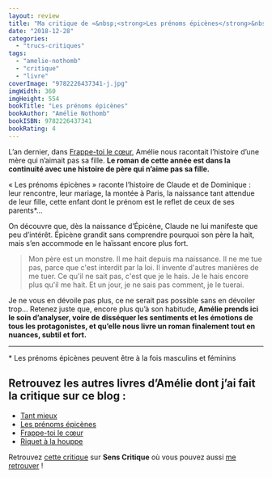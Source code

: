 ```yaml
---
layout: review
title: "Ma critique de «&nbsp;<strong>Les prénoms épicènes</strong>&nbsp;» d’<em>Amélie Nothomb</em>"
date: "2018-12-28"
categories: 
  - "trucs-critiques"
tags: 
  - "amelie-nothomb"
  - "critique"
  - "livre"
coverImage: "9782226437341-j.jpg"
imgWidth: 360
imgHeight: 554
bookTitle: "Les prénoms épicènes"
bookAuthor: "Amélie Nothomb"
bookISBN: 9782226437341  
bookRating: 4
---
```


L’an dernier, dans [Frappe-toi le cœur](/2017/10/ma-critique-de-frappe-toi-le-cur-damelie-nothomb/), Amélie nous racontait l’histoire d’une mère qui n’aimait pas sa fille. **Le roman de cette année est dans la continuité avec une histoire de père qui n’aime pas sa fille.**

« Les prénoms épicènes » raconte l’histoire de Claude et de Dominique : leur rencontre, leur mariage, la montée à Paris, la naissance tant attendue de leur fille, cette enfant dont le prénom est le reflet de ceux de ses parents\*…

On découvre que, dès la naissance d’Épicène, Claude ne lui manifeste que peu d’intérêt. Épicène grandit sans comprendre pourquoi son père la hait, mais s’en accommode en le haïssant encore plus fort.

<blockquote class="citation">Mon père est un monstre. Il me hait depuis ma naissance. Il ne me tue pas, parce que c'est interdit par la loi. Il invente d'autres manières de me tuer. Ce qu'il ne sait pas, c'est que je le hais. Je le hais encore plus qu'il me hait. Et un jour, je ne sais pas comment, je le tuerai.</blockquote>

Je ne vous en dévoile pas plus, ce ne serait pas possible sans en dévoiler trop… Retenez juste que, encore plus qu’à son habitude, **Amélie prends ici le soin d’analyser, voire de disséquer les sentiments et les émotions de tous les protagonistes, et qu’elle nous livre un roman finalement tout en nuances, subtil et fort.**

* * *

\* Les prénoms épicènes peuvent être à la fois masculins et féminins

<h2>Retrouvez les autres livres d’Amélie dont j’ai fait la critique sur ce blog&nbsp;:</h2>
<ul>
  <li><a href="/2025/08/ma-critique-de-tant-mieux-d-amelie-nothomb/">Tant mieux</a></li>
  <li><a href="/2018/12/ma-critique-de-les-prenoms-epicenes-damelie-nothomb/">Les prénoms épicènes</a></li>
  <li><a href="/2017/10/ma-critique-de-frappe-toi-le-cur-damelie-nothomb/">Frappe-toi le cœur</a></li>
  <li><a href="/2016/09/ma-critique-de-riquet-a-la-houppe-damelie-nothomb/">Riquet à la houppe</a></li>
</ul>

Retrouvez [cette critique]( https://www.senscritique.com/livre/Les_Prenoms_epicenes/critique/185065106) sur **Sens Critique** où vous pouvez aussi [me retrouver](http://www.senscritique.com/Arnaud_Malon) !
